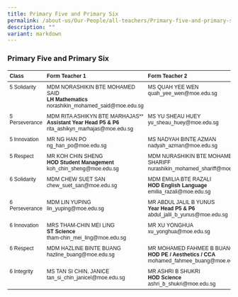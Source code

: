 ```yaml
---
title: Primary Five and Primary Six
permalink: /about-us/Our-People/all-teachers/Primary-five-and-primary-six/
description: ""
variant: markdown
---
```

### **Primary Five and Primary Six**

<style>
  .teacher-table {
    font-family: Arial, Helvetica, sans-serif;
    font-size: 12px;
  }
  .teacher-table th, .teacher-table td {
    text-align: left;
    vertical-align: top;
    padding: 5px;
  }
</style>

<table class="teacher-table">
  <thead>
    <tr>
      <th>Class</th>
      <th>Form Teacher 1</th>
      <th>Form Teacher 2</th>
      <th>Form Teacher 3</th>
    </tr>
  </thead>
  <tbody>
    <tr>
      <td>5 Solidarity</td>
      <td>
        MDM NORASHIKIN BTE MOHAMED SAID<br>
        <strong>LH Mathematics</strong><br>
        norashikin_mohamed_said@moe.edu.sg
      </td>
      <td>
        MS QUAH YEE WEN<br>
        quah_yee_wen@moe.edu.sg
      </td>
      <td></td>
    </tr>
    <tr>
      <td>5 Perseverance</td>
      <td>
        MDM RITA ASHIKYN BTE MARHAJAS**<br>
        <strong>Assistant Year Head P5 &amp; P6</strong><br>
        rita_ashikyn_marhajas@moe.edu.sg
      </td>
      <td>
        MS YU SHEAU HUEY<br>
        yu_sheau_huey@moe.edu.sg
      </td>
      <td>
				Mr KEITH KOK SHAN HWEE <br>
				keith_kok_shan_hwee@moe.edu.sg
			</td>
    </tr>
    <tr>
      <td>5 Innovation</td>
      <td>
        MR NG HAN PO<br>
        ng_han_po@moe.edu.sg
      </td>
      <td>
        MS NADYAH BINTE AZMAN<br>
        nadyah_azman@moe.edu.sg
      </td>
      <td></td>
    </tr>
    <tr>
      <td>5 Respect</td>
      <td>
        MR KOH CHIN SHENG<br>
        <strong>HOD Student Management</strong><br>
        koh_chin_sheng@moe.edu.sg
      </td>
      <td>
        MDM NURASHIKIN BTE MOHAMED SHARIFF<br>
        nurashikin_mohamed_shariff@moe.edu.sg
      </td>
      <td></td>
    </tr>
    <tr>
      <td>6 Solidarity</td>
      <td>
        MDM CHEW SUET SAN<br>
        chew_suet_san@moe.edu.sg
      </td>
      <td>
        MDM EMILIA BTE RAZALI<br>
        <strong>HOD English Language</strong><br>
        emilia_razali@moe.edu.sg
      </td>
      <td></td>
    </tr>
    <tr>
      <td>6 Perseverance</td>
      <td>
        MDM LIN YUPING<br>
        lin_yuping@moe.edu.sg
      </td>
      <td>
        MR ABDUL JALIL B YUNUS<br>
        <strong>Year Head P5 &amp; P6</strong><br>
        abdul_jalil_b_yunus@moe.edu.sg
      </td>
    </tr>
    <tr>
      <td>6 Innovation</td>
      <td>
        MRS THAM-CHIN MEI LING<br>
        <strong>ST Science</strong><br>
        tham-chin_mei_ling@moe.edu.sg
      </td>
      <td>
        MR XU YONGHUA<br>
        xu_yonghua@moe.edu.sg
      </td>
      <td></td>
    </tr>
    <tr>
      <td>6 Respect</td>
      <td>
        MDM HAZLINE BINTE BUANG<br>
        hazline_buang@moe.edu.sg
      </td>
      <td>
        MR MOHAMED FAHMEE B BUANG<br>
        <strong>HOD PE / Aesthetics / CCA</strong><br>
        mohamed_fahmee_buang@moe.edu.sg
      </td>
      <td></td>
    </tr>
    <tr>
      <td>6 Integrity</td>
      <td>
        MS TAN SI CHIN, JANICE<br>
        tan_si_chin_janicel@moe.edu.sg
      </td>
      <td>
        MR ASHRI B SHUKRI<br>
        <strong>HOD Science</strong><br>
        ashri_b_shukri@moe.edu.sg
      </td>
      <td></td>
    </tr>
  </tbody>
</table>